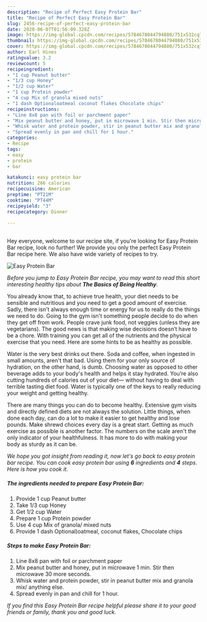 ```yaml
---
description: "Recipe of Perfect Easy Protein Bar"
title: "Recipe of Perfect Easy Protein Bar"
slug: 2456-recipe-of-perfect-easy-protein-bar
date: 2020-06-07T01:56:09.328Z
image: https://img-global.cpcdn.com/recipes/5784678044794880/751x532cq70/easy-protein-bar-recipe-main-photo.jpg
thumbnail: https://img-global.cpcdn.com/recipes/5784678044794880/751x532cq70/easy-protein-bar-recipe-main-photo.jpg
cover: https://img-global.cpcdn.com/recipes/5784678044794880/751x532cq70/easy-protein-bar-recipe-main-photo.jpg
author: Earl Hines
ratingvalue: 3.2
reviewcount: 5
recipeingredient:
- "1 cup Peanut butter"
- "1/3 cup Honey"
- "1/2 cup Water"
- "1 cup Protein powder"
- "4 cup Mix of granola mixed nuts"
- "1 dash Optionaloatmeal coconut flakes Chocolate chips"
recipeinstructions:
- "Line 8x8 pan with foil or parchment paper"
- "Mix peanut butter and honey, put in microwave 1 min. Stir then microwave 30 more seconds."
- "Whisk water and protein powder, stir in peanut butter mix and granola mix/ anything else."
- "Spread evenly in pan and chill for 1 hour."
categories:
- Recipe
tags:
- easy
- protein
- bar

katakunci: easy protein bar 
nutrition: 266 calories
recipecuisine: American
preptime: "PT21M"
cooktime: "PT44M"
recipeyield: "3"
recipecategory: Dinner

---
```

<br>
Hey everyone, welcome to our recipe site, if you're looking for Easy Protein Bar recipe, look no further! We provide you only the perfect Easy Protein Bar recipe here. We also have wide variety of recipes to try.
<br>


![Easy Protein Bar](https://img-global.cpcdn.com/recipes/5784678044794880/751x532cq70/easy-protein-bar-recipe-main-photo.jpg)

<i>Before you jump to Easy Protein Bar recipe, you may want to read this short interesting healthy tips about <strong>The Basics of Being Healthy</strong>.</i>

You already know that, to achieve true health, your diet needs to be sensible and nutritious and you need to get a good amount of exercise. Sadly, there isn't always enough time or energy for us to really do the things we need to do. Going to the gym isn't something people decide to do when they get off from work. People crave junk food, not veggies (unless they are vegetarians). The good news is that making wise decisions doesn’t have to be a chore. With training you can get all of the nutrients and the physical exercise that you need. Here are some hints to be as healthy as possible.

Water is the very best drinks out there. Soda and coffee, when ingested in small amounts, aren't that bad. Using them for your only source of hydration, on the other hand, is dumb. Choosing water as opposed to other beverage adds to your body's health and helps it stay hydrated. You’re also cutting hundreds of calories out of your diet— without having to deal with terrible tasting diet food. Water is typically one of the keys to really reducing your weight and getting healthy.

There are many things you can do to become healthy. Extensive gym visits and directly defined diets are not always the solution. Little things, when done each day, can do a lot to make it easier to get healthy and lose pounds. Make shrewd choices every day is a great start. Getting as much exercise as possible is another factor. The numbers on the scale aren't the only indicator of your healthfulness. It has more to do with making your body as sturdy as it can be. 


<i>We hope you got insight from reading it, now let's go back to easy protein bar recipe. You can cook easy protein bar using <strong>6</strong> ingredients and <strong>4</strong> steps. Here is how you cook it.
</i>

##### The ingredients needed to prepare Easy Protein Bar:

1. Provide 1 cup Peanut butter
1. Take 1/3 cup Honey
1. Get 1/2 cup Water
1. Prepare 1 cup Protein powder
1. Use 4 cup Mix of granola/ mixed nuts
1. Provide 1 dash Optional)oatmeal, coconut flakes, Chocolate chips


##### Steps to make Easy Protein Bar:

1. Line 8x8 pan with foil or parchment paper
1. Mix peanut butter and honey, put in microwave 1 min. Stir then microwave 30 more seconds.
1. Whisk water and protein powder, stir in peanut butter mix and granola mix/ anything else.
1. Spread evenly in pan and chill for 1 hour.


<i>If you find this Easy Protein Bar recipe helpful please share it to your good friends or family, thank you and good luck.</i>
